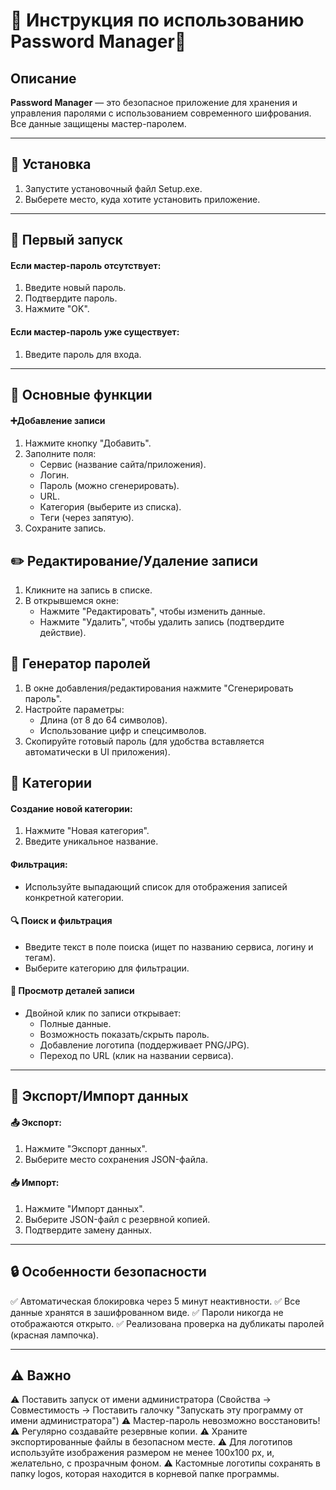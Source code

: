 # 📌 Инструкция по использованию Password Manager📖
## Описание
**Password Manager** — это безопасное приложение для хранения и управления паролями с использованием современного шифрования. Все данные защищены мастер-паролем.

---
## 🚀 Установка
1. Запустите установочный файл Setup.exe.
2. Выберете место, куда хотите установить приложение.

---
## 🏁 Первый запуск
#### Если мастер-пароль отсутствует:
1. Введите новый пароль.
2. Подтвердите пароль.
3. Нажмите "OK".
#### Если мастер-пароль уже существует:
1. Введите пароль для входа.

---
## 🔑 Основные функции
#### ➕Добавление записи
1. Нажмите кнопку "Добавить".
2. Заполните поля:
	- Сервис (название сайта/приложения).
	- Логин.
	- Пароль (можно сгенерировать).
	- URL.
	- Категория (выберите из списка).
	- Теги (через запятую).
3. Сохраните запись.
## ✏️ Редактирование/Удаление записи
1. Кликните на запись в списке.
2. В открывшемся окне:
	- Нажмите "Редактировать", чтобы изменить данные.
	- Нажмите "Удалить", чтобы удалить запись (подтвердите действие).
## 🎲 Генератор паролей
1. В окне добавления/редактирования нажмите "Сгенерировать пароль".
2. Настройте параметры:
	- Длина (от 8 до 64 символов).
	- Использование цифр и спецсимволов.
3. Скопируйте готовый пароль (для удобства вставляется автоматически в UI приложения).
## 📂 Категории
#### Создание новой категории:
1. Нажмите "Новая категория".
2. Введите уникальное название.
#### Фильтрация:
- Используйте выпадающий список для отображения записей конкретной категории.
#### 🔍 Поиск и фильтрация
- Введите текст в поле поиска (ищет по названию сервиса, логину и тегам).
- Выберите категорию для фильтрации.
#### 🔎 Просмотр деталей записи
- Двойной клик по записи открывает:
	- Полные данные.
	- Возможность показать/скрыть пароль.
	- Добавление логотипа (поддерживает PNG/JPG).
	- Переход по URL (клик на названии сервиса).

---
## 💾 Экспорт/Импорт данных
#### 📤 Экспорт:
1. Нажмите "Экспорт данных".
2. Выберите место сохранения JSON-файла.
#### 📥 Импорт:
1. Нажмите "Импорт данных".
2. Выберите JSON-файл с резервной копией.
3. Подтвердите замену данных.

---
## 🔒 Особенности безопасности
✅ Автоматическая блокировка через 5 минут неактивности.
✅ Все данные хранятся в зашифрованном виде.
✅ Пароли никогда не отображаются открыто.
✅ Реализована проверка на дубликаты паролей (красная лампочка).

---
## ⚠️ Важно
⚠️ Поставить запуск от имени администратора (Свойства -> Совместимость -> Поставить галочку "Запускать эту программу от имени администратора")
⚠️ Мастер-пароль невозможно восстановить!
⚠️ Регулярно создавайте резервные копии.
⚠️ Храните экспортированные файлы в безопасном месте.
⚠️ Для логотипов используйте изображения размером не менее 100x100 px, и, желательно, с прозрачным фоном.
⚠️ Кастомные логотипы сохранять в папку logos, которая находится в корневой папке программы.
